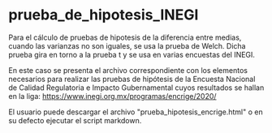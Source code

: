 # prueba_de_hipotesis_INEGI

Para el cálculo de pruebas de hipotesis de la diferencia entre medias, cuando las varianzas no son iguales, se usa la prueba de Welch. Dicha prueba gira en torno a la prueba t y se usa en varias encuestas del INEGI. 

En este caso se presenta el archivo correspondiente con los elementos necesarios para realizar las pruebas de hipótesis de la Encuesta Nacional de Calidad Regulatoria e Impacto Gubernamental cuyos resultados se hallan en la liga: https://www.inegi.org.mx/programas/encrige/2020/

El usuario puede descargar el archivo "prueba_hipotesis_encrige.html" o en su defecto ejecutar el script markdown.


